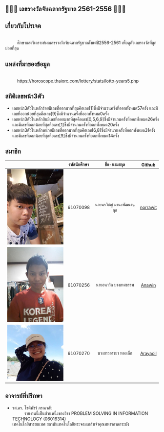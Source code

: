  ## 💸💸💸 เลขรางวัลจับฉลากรัฐบาล 2561-2556 💸💸💸
 ## เกี่ยวกับโปรเจค
 <br>&nbsp;&nbsp;&nbsp;&nbsp;&nbsp;&nbsp;&nbsp;&nbsp;&nbsp;&nbsp;ศึกษาและวิเคราะห์ผลเลขรางวัลจับฉลากรัฐบาลตั้งแต่ปี2556-2561 เพื่อดูตัวเลขรางวัลที่ถูกบ่อยที่สุด
 ## แหล่งที่มาของข้อมูล
 <br>&nbsp;&nbsp;&nbsp;&nbsp;&nbsp;&nbsp;&nbsp;&nbsp;&nbsp;&nbsp;https://horoscope.thaiorc.com/lottery/stats/lotto-years5.php
 ## สถิติเลขหน้า3ตัว
 - เลขหน้า3ตัวในหลักร้อยมีเลขที่ออกมากที่สุดคือเลข[1]ซึ่งมีจำนวนครั้งที่ออกทั้งหมด57ครั้ง และมีเลขที่ออกน้อยที่สุดคือเลข[9]ซึ่งมีจำนวนครั้งที่ออกทั้งหมด0ครั้ง
 - เลขหน้า3ตัวในหลักสิบมีเลขที่ออกมากที่สุดคือเลข[0,5,6,9]ซึ่งมีจำนวนครั้งที่ออกทั้งหมด26ครั้ง และมีเลขที่ออกน้อยที่สุดคือเลข[1]ซึ่งมีจำนวนครั้งที่ออกทั้งหมด20ครั้ง
 - เลขหน้า3ตัวในหลักหน่วยมีเลขที่ออกมากที่สุดคือเลข[6,8]ซึ่งมีจำนวนครั้งที่ออกทั้งหมด31ครั้ง และมีเลขที่ออกน้อยที่สุดคือเลข[9]ซึ่งมีจำนวนครั้งที่ออกทั้งหมด14ครั้ง
 
 ## สมาชิก
 | | รหัสนักศึกษา        | ชื่อ-นามสกุล | Github |
|:-:| :-------------: |:----------:|:--------:|
| <a><img src="img/pe3.jpg" width="200px"></a> | 61070098    | นายนรวิชญ์ มานะพัฒนานุกุล | [norrawit](https://github.com/norrawit) |
| <a><img src="img/pe2.jpg" width="200px"></a> | 61070256    | นายอนาวิล บางเทศธรรม | [Anawin](https://github.com/it61070256) |
| <a><img src="img/pe1.jpg" width="200px"></a> | 61070270    | นางสาวอารยา ทองเล็ก | [Arayaoil](https://github.com/ArayaThongleg) |
 ## อาจารย์ที่ปรึกษา
 - รศ.ดร. โชติพัชร์ ภรณวลัย
 <br>&nbsp;&nbsp;&nbsp;&nbsp;&nbsp;&nbsp;&nbsp;&nbsp;&nbsp;&nbsp;รายงานนี้เป็นส่วนหนึ่งของวิชา PROBLEM SOLVING IN INFORMATION TECHNOLOGY (06016314) 
 <br>เทคโนโลยีสารสนเทศ สถาบันเทคโนโลยีพระจอมเกล้าเจ้าคุณทหารลาดกระบัง
